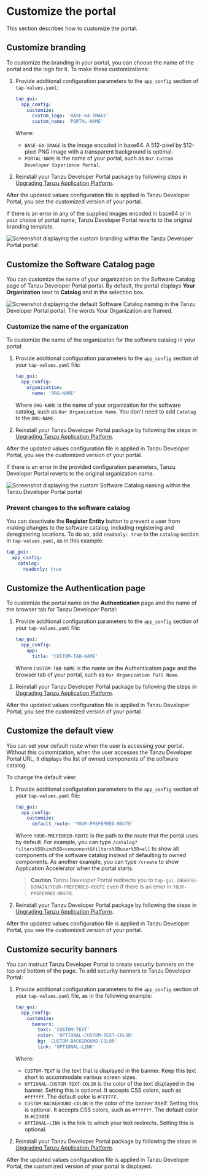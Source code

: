 # Customize the portal

This section describes how to customize the portal.

## <a id="brand-customizing"></a> Customize branding

To customize the branding in your portal, you can choose the name of the portal and the logo for it.
To make these customizations:

1. Provide additional configuration parameters to the `app_config` section of `tap-values.yaml`:

    ```yaml
    tap_gui:
      app_config:
        customize:
          custom_logo: 'BASE-64-IMAGE'
          custom_name: 'PORTAL-NAME'
    ```

    Where:

    - `BASE-64-IMAGE` is the image encoded in base64. A 512-pixel by 512-pixel PNG
    image with a transparent background is optimal.
    - `PORTAL-NAME` is the name of your portal, such as `Our Custom Developer Experience Portal`.

2. Reinstall your Tanzu Developer Portal package by following steps in
   [Upgrading Tanzu Application Platform](../../upgrading.hbs.md).

After the updated values configuration file is applied in Tanzu Developer Portal, you see the
customized version of your portal.

If there is an error in any of the supplied images encoded in base64 or in your choice of portal name,
Tanzu Developer Portal reverts to the original branding template.

![Screenshot displaying the custom branding within the Tanzu Developer Portal portal](../images/customized-branding.png)

## <a id="customize-catalog-page"></a> Customize the Software Catalog page

You can customize the name of your organization on the Software Catalog page of
Tanzu Developer Portal portal.
By default, the portal displays **Your Organization** next to **Catalog** and in the selection box.

![Screenshot displaying the default Software Catalog naming in the Tanzu Developer Portal portal. The words Your Organization are framed.](../images/standard-catalog.png)

### <a id="catalog-name-customize"></a> Customize the name of the organization

To customize the name of the organization for the software catalog in your portal:

1. Provide additional configuration parameters to the `app_config` section of your `tap-values.yaml`
   file:

    ```yaml
    tap_gui:
      app_config:
        organization:
          name: 'ORG-NAME'
    ```

    Where `ORG-NAME` is the name of your organization for the software catalog, such as
    `Our Organization Name`. You don't need to add `Catalog` to the `ORG-NAME`.

1. Reinstall your Tanzu Developer Portal package by following the steps in
   [Upgrading Tanzu Application Platform](../../upgrading.hbs.md).

After the updated values configuration file is applied in Tanzu Developer Portal, you see the
customized version of your portal.

If there is an error in the provided configuration parameters, Tanzu Developer Portal reverts to the
original organization name.

![Screenshot displaying the custom Software Catalog naming within the Tanzu Developer Portal portal](../images/customized-catalog-name.png)

### <a id="prevent-changes"></a> Prevent changes to the software catalog

You can deactivate the **Register Entity** button to prevent a user from making changes to the
software catalog, including registering and deregistering locations.
To do so, add `readonly: true` to the `catalog` section in `tap-values.yaml`, as in this example:

```yaml
tap_gui:
  app_config:
    catalog:
      readonly: true
```

## <a id="customize-auth-page"></a> Customize the Authentication page

To customize the portal name on the **Authentication** page and the name of the browser tab
for Tanzu Developer Portal:

1. Provide additional configuration parameters to the `app_config` section of your `tap-values.yaml`
   file:

    ```yaml
    tap_gui:
      app_config:
        app:
          title: 'CUSTOM-TAB-NAME'
    ```

    Where `CUSTOM-TAB-NAME` is the name on the Authentication page and the browser tab of your
    portal, such as `Our Organization Full Name`.

2. Reinstall your Tanzu Developer Portal package by following the steps in
   [Upgrading Tanzu Application Platform](../../upgrading.hbs.md).

After the updated values configuration file is applied in Tanzu Developer Portal, you see the
customized version of your portal.

## <a id="customize-default-view"></a> Customize the default view

You can set your default route when the user is accessing your portal. Without this customization,
when the user accesses the Tanzu Developer Portal URL, it displays the list of owned components of
the software catalog.

To change the default view:

1. Provide additional configuration parameters to the `app_config` section of your `tap-values.yaml`
   file:

    ```yaml
    tap_gui:
      app_config:
        customize:
          default_route: 'YOUR-PREFERRED-ROUTE'
    ```

    Where `YOUR-PREFERRED-ROUTE` is the path to the route that the portal uses by default.
    For example, you can type `/catalog?filters%5Bkind%5D=component&filters%5Buser%5D=all` to show
    all components of the software catalog instead of defaulting to owned components.
    As another example, you can type `/create` to show Application Accelerator when the portal starts.

    > **Caution** Tanzu Developer Portal redirects you to `tap-gui.INGRESS-DOMAIN/YOUR-PREFERRED-ROUTE`
    > even if there is an error in `YOUR-PREFERRED-ROUTE`.

2. Reinstall your Tanzu Developer Portal package by following the steps in
   [Upgrading Tanzu Application Platform](../../upgrading.hbs.md).

After the updated values configuration file is applied in Tanzu Developer Portal, you see the
customized version of your portal.

## <a id="cust-security-banners"></a> Customize security banners

You can instruct Tanzu Developer Portal to create security banners on the top and bottom of the
page. To add security banners to Tanzu Developer Portal:

1. Provide additional configuration parameters to the `app_config` section of your `tap-values.yaml`
   file, as in the following example:

    ```yaml
    tap_gui:
      app_config:
        customize:
          banners:
            text: 'CUSTOM-TEXT'
            color: 'OPTIONAL-CUSTOM-TEXT-COLOR'
            bg: 'CUSTOM-BACKGROUND-COLOR'
            link: 'OPTIONAL-LINK'
    ```

    Where:

    - `CUSTOM-TEXT` is the text that is displayed in the banner. Keep this text short to
      accommodate various screen sizes.
    - `OPTIONAL-CUSTOM-TEXT-COLOR` is the color of the text displayed in the banner.
      Setting this is optional. It accepts CSS colors, such as `#ffffff`.
      The default color is `#FFFFFF`.
    - `CUSTOM-BACKGROUND-COLOR` is the color of the banner itself. Setting this is optional.
      It accepts CSS colors, such as `#ffffff`. The default color is `#C23B2E`
    - `OPTIONAL-LINK` is the link to which your text redirects. Setting this is optional.

1. Reinstall your Tanzu Developer Portal package by following the steps in
   [Upgrading Tanzu Application Platform](../../upgrading.hbs.md).

After the updated values configuration file is applied in Tanzu Developer Portal, the customized
version of your portal is displayed.
